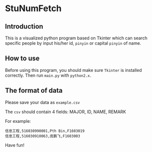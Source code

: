 # StuNumFetch

## Introduction

This is a visualized python program based on Tkinter which can search specific people by input his/her id, `pinyin` or capital `pinyin` of name.

## How to use

Before using this program, you should make sure `Tkinter` is installed correctly. Then run `main.py` with `python2.x`.

## The format of data

Please save your data as `example.csv`

The `csv` should contain 4 fields: MAJOR, ID, NAME, REMARK

For example:
```
信息工程,516030990001,Pth Bin,F1603019
信息工程,516030910063,庞鹏飞,F1603003
```

Have fun!

